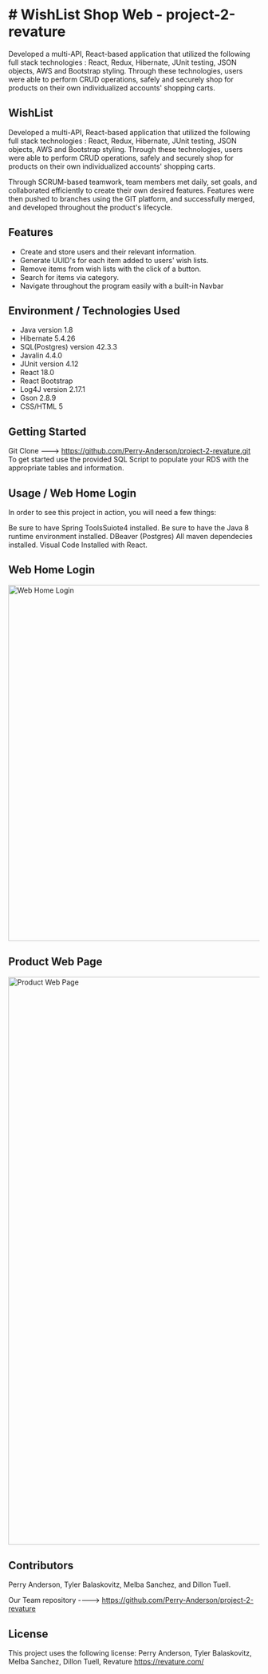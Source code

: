 # # WishList Shop Web - project-2-revature
Developed a multi-API, React-based application that utilized the following full stack technologies : React, Redux, Hibernate, JUnit testing, JSON objects, AWS and Bootstrap styling. Through these technologies, users were able to perform CRUD operations, safely and securely shop for products on their own individualized accounts' shopping carts.

## WishList
Developed a multi-API, React-based application that utilized the following full stack technologies : React, Redux, Hibernate, JUnit testing, JSON objects, AWS and Bootstrap styling. Through these technologies, users were able to perform CRUD operations, safely and securely shop for products on their own individualized accounts' shopping carts.

Through SCRUM-based teamwork, team members met daily, set goals, and collaborated efficiently to create their own desired features. Features  were then pushed to branches using the GIT platform, and successfully merged, and developed throughout the product's lifecycle.

## Features

* Create and store users and their relevant information.
* Generate UUID's for each item added to users' wish lists.
* Remove items from wish lists with the click of a button.
* Search for items via category.
* Navigate throughout the program easily with a built-in Navbar

## Environment / Technologies Used
* Java version 1.8
* Hibernate 5.4.26
* SQL(Postgres) version 42.3.3
* Javalin 4.4.0
* JUnit version 4.12
* React 18.0
* React Bootstrap
* Log4J version 2.17.1
* Gson 2.8.9
* CSS/HTML 5

## Getting Started
Git Clone ---> https://github.com/Perry-Anderson/project-2-revature.git
To get started use the provided SQL Script to populate your RDS with the appropriate tables and information.

## Usage / Web Home Login
In order to see this project in action, you will need a few things:

Be sure to have Spring ToolsSuiote4 installed.
Be sure to have the Java 8 runtime environment installed.
DBeaver (Postgres)
All maven dependecies installed.
Visual Code Installed with React.

## Web Home Login

<img width="712" alt="Web Home Login" src="https://user-images.githubusercontent.com/102433425/170093231-3d1253e0-31ea-4f74-87d2-bfc8296c048f.png">

## Product Web Page

<img width="1136" alt="Product Web Page" src="https://user-images.githubusercontent.com/102433425/170094204-d4e7c87a-4c45-4a6e-8143-71b82138205d.png">


## Contributors
Perry Anderson, 
Tyler Balaskovitz,
Melba Sanchez, and
Dillon Tuell.

Our Team repository ----> https://github.com/Perry-Anderson/project-2-revature

## License
This project uses the following license: 
Perry Anderson,
Tyler Balaskovitz,
Melba Sanchez, 
Dillon Tuell,
Revature https://revature.com/





